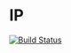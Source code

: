# IP
[![Build Status](https://travis-ci.org/LewisLebentz/ip.svg?branch=master)](https://travis-ci.org/LewisLebentz/ip)
